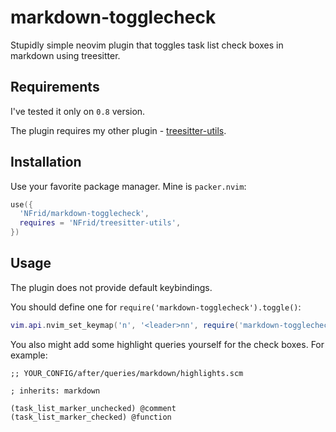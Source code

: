 # markdown-togglecheck

Stupidly simple neovim plugin that toggles task list check boxes in markdown
using treesitter.

## Requirements

I've tested it only on `0.8` version.

The plugin requires my other plugin -
[treesitter-utils](https://github.com/NFrid/treesitter-utils).

## Installation

Use your favorite package manager. Mine is `packer.nvim`:

```lua
use({
  'NFrid/markdown-togglecheck',
  requires = 'NFrid/treesitter-utils',
})
```

## Usage

The plugin does not provide default keybindings.

You should define one for `require('markdown-togglecheck').toggle()`:

```lua
vim.api.nvim_set_keymap('n', '<leader>nn', require('markdown-togglecheck').toggle)
```

You also might add some highlight queries yourself for the check boxes. For
example:

```query
;; YOUR_CONFIG/after/queries/markdown/highlights.scm

; inherits: markdown

(task_list_marker_unchecked) @comment
(task_list_marker_checked) @function
```
